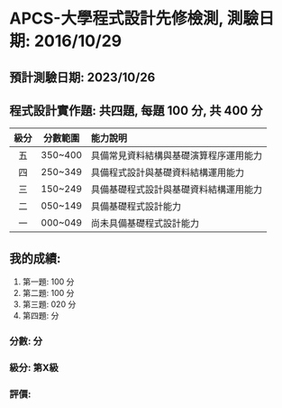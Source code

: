 # APCS-大學程式設計先修檢測, 測驗日期: 2016/10/29

## 預計測驗日期: 2023/10/26

## 程式設計實作題: 共四題, 每題 100 分, 共 400 分

| 級分 | 分數範圍 | 能力說明                                       |
|:----:|:--------:|:--------------------------------------------|
| 五   | 350~400  | 具備常見資料結構與基礎演算程序運用能力          |
| 四   | 250~349  | 具備程式設計與基礎資料結構運用能力            |
| 三   | 150~249  | 具備基礎程式設計與基礎資料結構運用能力        |
| 二   | 050~149  | 具備基礎程式設計能力                         |
| 一   | 000~049  | 尚未具備基礎程式設計能力                     |

## 我的成績:
1. 第一題: 100 分
2. 第二題: 100 分
3. 第三題: 020 分
4. 第四題: 分

### 分數: 分
### 級分: 第X級
### 評價: 

